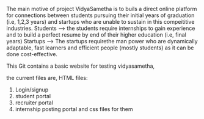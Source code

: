 The main motive of project VidyaSametha is to buils a direct online platform for connections between students pursuing their initial years of graduation (i.e, 1,2,3 years) and startups who are unable to sustain in this compeititive industries. 
Students --> the students require internships to gain experience and to build a perfect resume by end of their higher education (i.e, final years)
Startups --> The startups requirethe man power who are dynamically adaptable, fast learners and efficient people (mostly students) as it can be done cost-effective. 


This Git contains a basic website for testing vidyasametha,

the current files are,
HTML files: 
1. Login/signup
2. student portal
3. recruiter portal
4. internship posting portal
and css files for them
